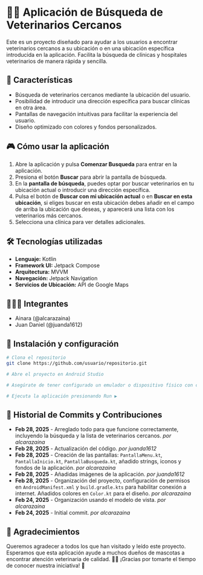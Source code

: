 # 🏥🐾 Aplicación de Búsqueda de Veterinarios Cercanos

Este es un proyecto diseñado para ayudar a los usuarios a encontrar veterinarios cercanos a su ubicación o en una ubicación específica introducida en la aplicación. Facilita la búsqueda de clínicas y hospitales veterinarios de manera rápida y sencilla.

## 🚀 Características
- Búsqueda de veterinarios cercanos mediante la ubicación del usuario.
- Posibilidad de introducir una dirección específica para buscar clínicas en otra área.
- Pantallas de navegación intuitivas para facilitar la experiencia del usuario.
- Diseño optimizado con colores y fondos personalizados.

## 🎮 Cómo usar la aplicación
1. Abre la aplicación y pulsa **Comenzar Busqueda** para entrar en la aplicación.
2. Presiona el botón **Buscar** para abrir la pantalla de búsqueda.
3. En la **pantalla de búsqueda**, puedes optar por buscar veterinarios en tu ubicación actual o introducir una dirección específica.
4. Pulsa el botón de **Buscar con mi ubicación actual** o en **Buscar en esta ubicación**, si eliges buscar en esta ubicación debes añadir en el campo de arriba la ubicación que deseas, y aparecerá una lista con los veterinarios más cercanos.
5. Selecciona una clínica para ver detalles adicionales.

## 🛠 Tecnologías utilizadas
- **Lenguaje:** Kotlin
- **Framework UI:** Jetpack Compose
- **Arquitectura:** MVVM
- **Navegación:** Jetpack Navigation
- **Servicios de Ubicación:** API de Google Maps

## 👩🏼‍💻 Integrantes
- Ainara (@alcarazaina)
- Juan Daniel (@juanda1612)

## 📌 Instalación y configuración
```sh
# Clona el repositorio
git clone https://github.com/usuario/repositorio.git

# Abre el proyecto en Android Studio

# Asegúrate de tener configurado un emulador o dispositivo físico con conexión a internet

# Ejecuta la aplicación presionando Run ▶️
```

## 📜 Historial de Commits y Contribuciones
- **Feb 28, 2025** - Arreglado todo para que funcione correctamente, incluyendo la búsqueda y la lista de veterinarios cercanos. *por alcarazaina*
- **Feb 28, 2025** - Actualización del código. *por juanda1612*
- **Feb 28, 2025** - Creación de las pantallas: `PantallaMenu.kt`, `PantallaInicio.kt`, `PantallaBusqueda.kt`, añadido strings, iconos y fondos de la aplicación. *por alcarazaina*
- **Feb 28, 2025** - Añadidas imágenes de la aplicación. *por juanda1612*
- **Feb 28, 2025** - Organización del proyecto, configuración de permisos en `AndroidManifest.xml` y `build.gradle.kts` para habilitar conexión a internet. Añadidos colores en `Color.kt` para el diseño. *por alcarazaina*
- **Feb 24, 2025** - Organización usando el modelo de vista. *por alcarazaina*
- **Feb 24, 2025** - Initial commit. *por alcarazaina*


## 💖 Agradecimientos
Queremos agradecer a todos los que han visitado y leído este proyecto. Esperamos que esta aplicación ayude a muchos dueños de mascotas a encontrar atención veterinaria de calidad. 🏥🐾 ¡Gracias por tomarte el tiempo de conocer nuestra iniciativa! 🎉

